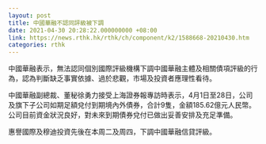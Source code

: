 ```yaml
---
layout: post
title: 中國華融不認同評級被下調
date: 2021-04-30 20:28:22.000000000 +08:00
link: https://news.rthk.hk/rthk/ch/component/k2/1588668-20210430.htm
categories: rthk
---
```


中國華融表示，無法認同個別國際評級機構下調中國華融主體及相關債項評級的行為，認為判斷缺乏事實依據、過於悲觀，市場及投資者應理性看待。

中國華融副總裁、董秘徐勇力接受上海證券報專訪時表示，4月1日至28日，公司及旗下子公司如期足額兌付到期境內外債券，合計9隻，金額185.62億元人民幣。公司目前資金狀況良好，對未來到期債券兌付已做出妥善安排及充足準備。

惠譽國際及穆迪投資先後在本周二及周四，下調中國華融信貸評級。
